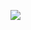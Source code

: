 <a href="https://discord.com/users/811515262238064640"><img src="https://lanyard.cnrad.dev/api/811515262238064640?showDisplayName=true&theme=dark" /></a>
<p align="center">
 <img src="https://count.getloli.com/get/@:Warasugi-777?theme=rule34" alt="" /
</p>

